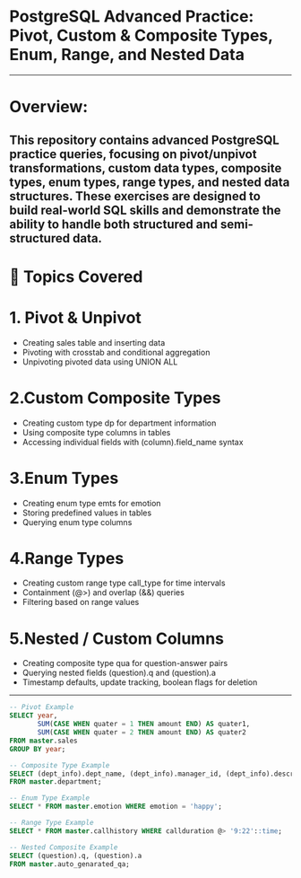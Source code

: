 
# PostgreSQL Advanced Practice: Pivot, Custom & Composite Types, Enum, Range, and Nested Data
---

# Overview:
This repository contains advanced PostgreSQL practice queries, focusing on pivot/unpivot transformations, custom data types, composite types, enum types, range types, and nested data structures. These exercises are designed to build real-world SQL skills and demonstrate the ability to handle both structured and semi-structured data.
---

# 🔹 Topics Covered
# 1. Pivot & Unpivot
- Creating sales table and inserting data
- Pivoting with crosstab and conditional aggregation
- Unpivoting pivoted data using UNION ALL

# 2.Custom Composite Types

- Creating custom type dp for department information
- Using composite type columns in tables
- Accessing individual fields with (column).field_name syntax

# 3.Enum Types

- Creating enum type emts for emotion
- Storing predefined values in tables
- Querying enum type columns

# 4.Range Types

- Creating custom range type call_type for time intervals
- Containment (@>) and overlap (&&) queries
- Filtering based on range values

# 5.Nested / Custom Columns

- Creating composite type qua for question-answer pairs
- Querying nested fields (question).q and (question).a
- Timestamp defaults, update tracking, boolean flags for deletion

---
```sql
-- Pivot Example
SELECT year,
       SUM(CASE WHEN quater = 1 THEN amount END) AS quater1,
       SUM(CASE WHEN quater = 2 THEN amount END) AS quater2
FROM master.sales
GROUP BY year;

-- Composite Type Example
SELECT (dept_info).dept_name, (dept_info).manager_id, (dept_info).description
FROM master.department;

-- Enum Type Example
SELECT * FROM master.emotion WHERE emotion = 'happy';

-- Range Type Example
SELECT * FROM master.callhistory WHERE callduration @> '9:22'::time;

-- Nested Composite Example
SELECT (question).q, (question).a
FROM master.auto_genarated_qa;
```


